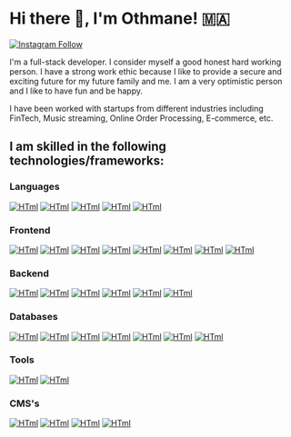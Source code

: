 # Hi there 👋, I'm Othmane! 🇲🇦

[![Instagram Follow](https://img.shields.io/badge/Instagram-E4405F?style=for-the-badge&logo=instagram&logoColor=white)](https://www.instagram.com/iietmoon/?hl=en)


I'm a full-stack developer. I consider myself a good honest hard working person. I have a strong work ethic because I like to provide a secure and exciting future for my future family and me. I am a very optimistic person and I like to have fun and be happy.

I have been worked with startups from different industries including FinTech, Music streaming, Online Order Processing, E-commerce, etc.


## I am skilled in the following technologies/frameworks:

### Languages

  [![HTml](https://img.shields.io/badge/HTML5-E34F26?style=for-the-badge&logo=html5&logoColor=white)](#)
  [![HTml](https://img.shields.io/badge/CSS3-1572B6?style=for-the-badge&logo=css3&logoColor=white)](#)
  [![HTml](https://img.shields.io/badge/JavaScript-F7DF1E?style=for-the-badge&logo=javascript&logoColor=black)](#)
  [![HTml](https://img.shields.io/badge/TypeScript-007ACC?style=for-the-badge&logo=typescript&logoColor=white)](#)
  [![HTml](https://img.shields.io/badge/Python-FFD43B?style=for-the-badge&logo=python&logoColor=darkgreen)](#)

### Frontend

  [![HTml](https://img.shields.io/badge/React-20232A?style=for-the-badge&logo=react&logoColor=61DAFB)](#)
  [![HTml](https://img.shields.io/badge/Redux-593D88?style=for-the-badge&logo=redux&logoColor=white)](#)
  [![HTml](https://img.shields.io/badge/next.js-000000?style=for-the-badge&logo=nextdotjs&logoColor=white)](#)
  [![HTml](https://img.shields.io/badge/Vue.js-35495E?style=for-the-badge&logo=vuedotjs&logoColor=4FC08D)](#)
  [![HTml](https://img.shields.io/badge/nuxt.js-00C58E?style=for-the-badge&logo=nuxtdotjs&logoColor=white)](#)
  [![HTml](https://img.shields.io/badge/ember.js-E04E39?style=for-the-badge&logo=emberdotjs&logoColor=white)](#)
  [![HTml](https://img.shields.io/badge/GraphQl-E10098?style=for-the-badge&logo=graphql&logoColor=white)](#)
  [![HTml](https://img.shields.io/badge/Apollo%20GraphQL-311C87?&style=for-the-badge&logo=Apollo%20GraphQL&logoColor=white)](#)
  
### Backend

  [![HTml](https://img.shields.io/badge/Node.js-339933?style=for-the-badge&logo=nodedotjs&logoColor=white)](#)
  [![HTml](https://img.shields.io/badge/Express.js-000000?style=for-the-badge&logo=express&logoColor=white)](#)
  [![HTml](https://img.shields.io/badge/Django-092E20?style=for-the-badge&logo=django&logoColor=green)](#)
  [![HTml](https://img.shields.io/badge/DJANGO-REST-ff1709?style=for-the-badge&logo=django&logoColor=white&color=ff1709&labelColor=gray)](#)
  [![HTml](https://img.shields.io/badge/fastapi-109989?style=for-the-badge&logo=FASTAPI&logoColor=white)](#)
  [![HTml](https://img.shields.io/badge/Laravel-FF2D20?style=for-the-badge&logo=laravel&logoColor=white)](#)


### Databases

  [![HTml](https://img.shields.io/badge/MySQL-00000F?style=for-the-badge&logo=mysql&logoColor=white)](#)
  [![HTml](https://img.shields.io/badge/PostgreSQL-316192?style=for-the-badge&logo=postgresql&logoColor=white)](#)
  [![HTml](https://img.shields.io/badge/MongoDB-white?style=for-the-badge&logo=mongodb&logoColor=4EA94B)](#)
  [![HTml](https://img.shields.io/badge/SQLite-07405E?style=for-the-badge&logo=sqlite&logoColor=white)](#)
  [![HTml](https://img.shields.io/badge/MariaDB-003545?style=for-the-badge&logo=mariadb&logoColor=white)](#)
  [![HTml](https://img.shields.io/badge/firebase-ffca28?style=for-the-badge&logo=firebase&logoColor=black)](#)
  [![HTml](https://img.shields.io/badge/Supabase-181818?style=for-the-badge&logo=supabase&logoColor=white)](#)
 
 ### Tools
  [![HTml](https://img.shields.io/badge/Git-F05032?style=for-the-badge&logo=git&logoColor=white)](#)
  [![HTml](https://img.shields.io/badge/Postman-FF6C37?style=for-the-badge&logo=Postman&logoColor=white)](#)
  
 ### CMS's

  [![HTml](https://img.shields.io/badge/Wordpress-21759B?style=for-the-badge&logo=wordpress&logoColor=white)](#)
  [![HTml](https://img.shields.io/badge/strapi-2e7eea?style=for-the-badge&logo=strapi&logoColor=white)](#)
  [![HTml](https://img.shields.io/badge/Ghost-000?style=for-the-badge&logo=ghost&logoColor=yellow)](#)
  [![HTml](https://img.shields.io/badge/storybook-FF4785?style=for-the-badge&logo=storybook&logoColor=white)](#)
  
  
